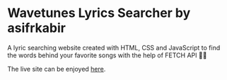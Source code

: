 # Wavetunes Lyrics Searcher by asifrkabir

A lyric searching website created with HTML, CSS and JavaScript to find the words behind your favorite songs with the help of FETCH API 🌊🎵

The live site can be enjoyed [here](https://asifrkabir.github.io/hard-rock-2/).


